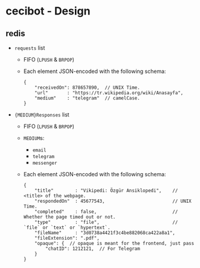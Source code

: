 # cecibot - Design

## redis

- `requests` list
  - FIFO (`LPUSH` & `BRPOP`)
  - Each element JSON-encoded with the following schema:

    ```
    {
        "receivedOn": 878657890,  // UNIX Time.
        "url"       : "https://tr.wikipedia.org/wiki/Anasayfa",
        "medium"    : "telegram"  // camelCase.
    }
    ```

- `{MEDIUM}Responses` list
  - FIFO (`LPUSH` & `BRPOP`)
  - `MEDIUM`s:
    - `email`
    - `telegram`
    - `messenger`
  - Each element JSON-encoded with the following schema:

    ```
    {
        "title"        : "Vikipedi: Özgür Ansiklopedi",    // <title> of the webpage.
        "respondedOn"  : 45677543,                         // UNIX Time.
        "completed"    : false,                            // Whether the page timed out or not.
        "type"         : "file",                           // `file` or `text` or `hypertext`.
        "fileName"     : "3d0738a4421f3c4be882068ca422a8a1",
        "fileExtension": ".pdf",
        "opaque": {  // opaque is meant for the frontend, just pass
        	"chatID": 1212121,  // For Telegram
        }
    }
    ```
